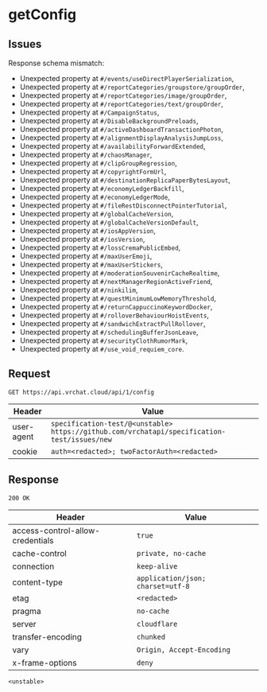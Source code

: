 # getConfig

## Issues
Response schema mismatch:
* Unexpected property at ``#/events/useDirectPlayerSerialization``,
* Unexpected property at ``#/reportCategories/groupstore/groupOrder``,
* Unexpected property at ``#/reportCategories/image/groupOrder``,
* Unexpected property at ``#/reportCategories/text/groupOrder``,
* Unexpected property at ``#/CampaignStatus``,
* Unexpected property at ``#/DisableBackgroundPreloads``,
* Unexpected property at ``#/activeDashboardTransactionPhoton``,
* Unexpected property at ``#/alignmentDisplayAnalysisJumpLoss``,
* Unexpected property at ``#/availabilityForwardExtended``,
* Unexpected property at ``#/chaosManager``,
* Unexpected property at ``#/clipGroupRegression``,
* Unexpected property at ``#/copyrightFormUrl``,
* Unexpected property at ``#/destinationReplicaPaperBytesLayout``,
* Unexpected property at ``#/economyLedgerBackfill``,
* Unexpected property at ``#/economyLedgerMode``,
* Unexpected property at ``#/fileRestDisconnectPointerTutorial``,
* Unexpected property at ``#/globalCacheVersion``,
* Unexpected property at ``#/globalCacheVersionDefault``,
* Unexpected property at ``#/iosAppVersion``,
* Unexpected property at ``#/iosVersion``,
* Unexpected property at ``#/lossCremaPublicEmbed``,
* Unexpected property at ``#/maxUserEmoji``,
* Unexpected property at ``#/maxUserStickers``,
* Unexpected property at ``#/moderationSouvenirCacheRealtime``,
* Unexpected property at ``#/nextManagerRegionActiveFriend``,
* Unexpected property at ``#/ninkilim``,
* Unexpected property at ``#/questMinimumLowMemoryThreshold``,
* Unexpected property at ``#/returnCappuccinoKeywordDocker``,
* Unexpected property at ``#/rolloverBehaviourHoistEvents``,
* Unexpected property at ``#/sandwichExtractPullRollover``,
* Unexpected property at ``#/schedulingBufferJsonLeave``,
* Unexpected property at ``#/securityClothRumorMark``,
* Unexpected property at ``#/use_void_requiem_core``.
## Request
`GET https://api.vrchat.cloud/api/1/config`

| Header | Value |
| ------ | ----- |
| user-agent | `specification-test/@<unstable> https://github.com/vrchatapi/specification-test/issues/new` |
| cookie | `auth=<redacted>; twoFactorAuth=<redacted>` |


## Response
`200 OK`

| Header | Value |
| ------ | ----- |
| access-control-allow-credentials | `true` |
| cache-control | `private, no-cache` |
| connection | `keep-alive` |
| content-type | `application/json; charset=utf-8` |
| etag | `<redacted>` |
| pragma | `no-cache` |
| server | `cloudflare` |
| transfer-encoding | `chunked` |
| vary | `Origin, Accept-Encoding` |
| x-frame-options | `deny` |

```jsonc
<unstable>
```
